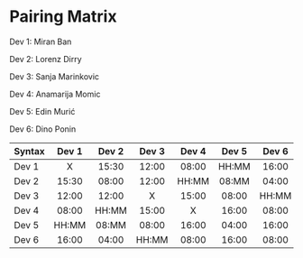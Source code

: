 # Pairing Matrix
Dev 1: Miran Ban

Dev 2: Lorenz Dirry

Dev 3: Sanja Marinkovic

Dev 4: Anamarija Momic

Dev 5: Edin Murić

Dev 6: Dino Ponin

| Syntax      | Dev 1   	  | Dev 2   	  | Dev 3   	  | Dev 4   	  | Dev 5   	  | Dev 6   	  |
| :---        |    :----:   |    :----:   |    :----:   |    :----:   |    :----:   |    :----:   |
| Dev 1       | X           | 15:30       | 12:00       | 08:00       | HH:MM       | 16:00       |
| Dev 2       | 15:30       | 08:00       | 12:00       | HH:MM       | 08:MM       | 04:00       |
| Dev 3       | 12:00       | 12:00       | X           | 15:00       | 08:00       | HH:MM       |
| Dev 4       | 08:00       | HH:MM       | 15:00       | X           | 16:00       | 08:00       |
| Dev 5       | HH:MM       | 08:MM       | 08:00       | 16:00       | 04:00       | 16:00       |
| Dev 6       | 16:00       | 04:00       | HH:MM       | 08:00       | 16:00       | 08:00       |
